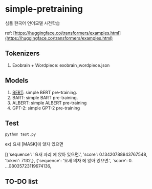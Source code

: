 # simple-pretraining
심플 한국어 언어모델 사전학습

ref: [https://huggingface.co/transformers/examples.html](https://huggingface.co/transformers/examples.html)

## Tokenizers
1. Exobrain + Wordpiece: exobrain_wordpiece.json

## Models
1. [BERT](https://github.com/deepvine/simple-pretraining/blob/main/simple-bert-training.py): simple BERT pre-training.
2. BART: simple BART pre-training.
3. ALBERT: simple ALBERT pre-training
4. GPT-2: simple GPT-2 pre-training

## Test
```
python test.py
```
ex) 요새 [MASK]에 앉자 있으면

[{'sequence': '요새 자리 에 앉아 있으면.', 'score': 0.13420788943767548, 'token': 7132,}, {'sequence': '요새 의자 에 앉아 있으면.', 'score': 0. ...08035723119974136,


## TO-DO list
